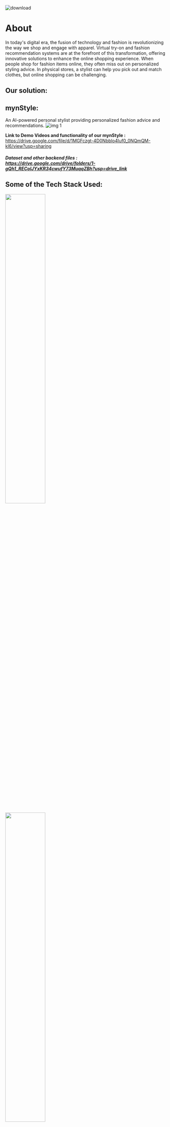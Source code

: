   ![download](https://github.com/user-attachments/assets/b5644d65-2ba2-4d20-8db2-840f0cc6186e)


# **About**</span>


In today's digital era, the fusion of technology and fashion is revolutionizing the way we shop and engage with apparel. Virtual try-on and fashion recommendation systems are at the forefront of this transformation, offering innovative solutions to enhance the online shopping experience. When people shop for fashion items online, they often miss out on personalized 
styling advice. In physical stores, a stylist can help you pick out and match clothes, but online shopping can be challenging.

## **Our solution:**

## **mynStyle:**
An AI-powered personal stylist providing personalized fashion advice and recommendations.
![img 1](https://github.com/user-attachments/assets/d8edaa68-3bb6-41cb-8d8d-89989caaf51c)



**Link to Demo Videos and functionality of our mynStyle :** https://drive.google.com/file/d/1MGFczgt-4D0Nbblo4Iuf0_0NQmQM-kl6/view?usp=sharing

##### **Dataset and other backend files :** https://drive.google.com/drive/folders/1-gQh1_REColJYxKR34cwufY73MuqqZBh?usp=drive_link

## Some of the Tech Stack Used:
<img src="https://github.com/user-attachments/assets/54b79562-3fe1-4beb-a1cb-cce586e24983" width="50%" height="50%">
<img src="https://github.com/user-attachments/assets/a04bb0e6-b09b-41e4-b648-e5c31b07a5dc" width="50%"height="50%">
<img src="https://github.com/user-attachments/assets/42d7ff9d-d08a-44d5-bc2e-424630b779c1" width="50%"height="50%">
<img src="https://github.com/user-attachments/assets/6d8a1332-bf44-400d-8ec5-7ea5145a76ff" width="50%"height="50%">




# **Key Features**

## **Virtual Try-On**

- Enhanced User Experience: Virtual try-on technology allows users to visualize how clothing items will look on their bodies without the need to physically wear them. By using augmented reality (AR) and sophisticated image processing algorithms, users can see a realistic representation of themselves wearing the selected items, significantly reducing the uncertainty associated with online shopping.

- Increased Confidence and Reduced Returns: One of the major pain points in online shopping is the high return rate due to improper fit and unsatisfactory appearances. Virtual try-on addresses this issue by enabling users to make more informed purchase decisions, thereby increasing their confidence in the products they choose and reducing the likelihood of returns.

### **Our trial room:**
![img2](https://github.com/user-attachments/assets/17b25f35-4409-445a-b1fb-5ab423de04ce)

![img3](https://github.com/user-attachments/assets/2af400a0-7499-482c-bf30-57063746efaa)

## **Fashion Recommendation Systems**

- Personalized Shopping Experience: Fashion recommendation systems utilize machine learning algorithms to analyze user preferences, past purchases, and browsing behavior. This data-driven approach enables the creation of highly personalized fashion suggestions, tailored to individual tastes and styles.

- Enhanced Product Discovery: With vast inventories available online, users can often feel overwhelmed by the sheer number of choices. Recommendation systems streamline the shopping process by curating a selection of items that align with the user’s style, making it easier for them to discover new products and brands.

### **Our recommendation system:**
![img4](https://github.com/user-attachments/assets/4f90dc5f-d882-4cf7-bc77-bcf64bd1861f)



# **Conclusion**

By emphasizing the benefits and innovative aspects of virtual try-on and fashion recommendation systems, this README provides a comprehensive overview that showcases the potential and impact of these technologies in the modern retail landscape.


## **Team: O(won)**

#### Saumya Singh : https://www.linkedin.com/in/saumya0605/

#### Nishika Bhatia : https://www.linkedin.com/in/nishika-bhatia-6601092a6/

